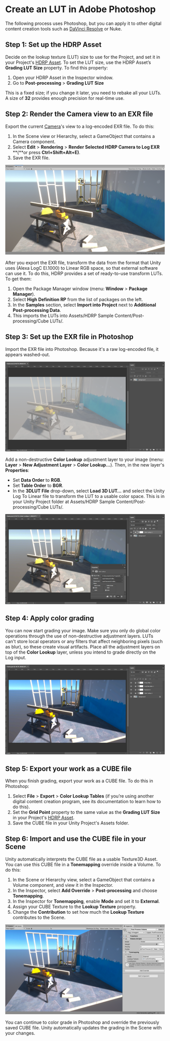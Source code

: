 # Create an LUT in Adobe Photoshop

The following process uses Photoshop, but you can apply it to other digital content creation tools such as [DaVinci Resolve](LUT-Authoring-Resolve.md) or Nuke.

## Step 1: Set up the HDRP Asset

Decide on the lookup texture (LUT) size to use for the Project, and set it in your Project's [HDRP Asset](HDRP-Asset.md). To set the LUT size, use the HDRP Asset’s **Grading LUT Size** property. To find this property:

1. Open your HDRP Asset in the Inspector window.
2. Go to **Post-processing** > **Grading LUT Size**

This is a fixed size; if you change it later, you need to rebake all your LUTs. A size of **32** provides enough precision for real-time use.

## Step 2: Render the Camera view to an EXR file

Export the current [Camera](hdrp-camera-component-reference.md)'s view to a log-encoded EXR file. To do this:

1. In the Scene view or Hierarchy, select a GameObject that contains a Camera component.
2. Select **Edit** > **Rendering** > **Render Selected HDRP Camera to Log EXR** **(**or press **Ctrl+Shift+Alt+E)**.
3. Save the EXR file.

![Camera view before applying LUT effect.](Images/LUTAuthoringPhototshop1.png)

After you export the EXR file, transform the data from the format that Unity uses (Alexa LogC El.1000) to Linear RGB space, so that external software can use it. To do this, HDRP provides a set of ready-to-use transform LUTs. To get them:

1. Open the Package Manager window (menu: **Window** > **Package Manager**).
2. Select **High Definition RP** from the list of packages on the left.
3. In the **Samples** section, select **Import into Project** next to **Additional Post-processing Data**.
4. This imports the LUTs into Assets/HDRP Sample Content/Post-processing/Cube LUTs/.

## Step 3: Set up the EXR file in Photoshop

Import the EXR file into Photoshop. Because it's a raw log-encoded file, it appears washed-out.

![EXR file imported in Photoshop.](Images/LUTAuthoringPhototshop2.png)

Add a non-destructive **Color Lookup** adjustment layer to your image (menu: **Layer** > **New Adjustment Layer** > **Color Lookup…**). Then, in the new layer's **Properties**:

- Set **Data Order** to **RGB**.
- Set **Table Order** to **BGR**.
- In the **3DLUT File** drop-down, select **Load 3D LUT…** and select the Unity Log To Linear file to transform the LUT to a usable color space. This is in your Unity Project folder at Assets/HDRP Sample Content/Post-processing/Cube LUTs/.

![Example image with the LUT file from Unity applied to it.](Images/LUTAuthoringPhototshop3.png)

## Step 4: Apply color grading

You can now start grading your image. Make sure you only do global color operations through the use of non-destructive adjustment layers. LUTs can't store local operators or any filters that affect neighboring pixels (such as blur), so these create visual artifacts. Place all the adjustment layers on top of the **Color Lookup** layer, unless you intend to grade directly on the Log input.

![Example image with color grading applied in Photoshop.](Images/LUTAuthoringPhototshop4.png)

## Step 5: Export your work as a CUBE file

When you finish grading, export your work as a CUBE file. To do this in Photoshop:

1. Select **File** > **Export** > **Color Lookup Tables** (if you’re using another digital content creation program, see its documentation to learn how to do this).
2. Set the **Grid Point** property to the same value as the **Grading LUT Size** in your Project's [HDRP Asset](HDRP-Asset.md).
3. Save the CUBE file in your Unity Project's Assets folder.

## Step 6: Import and use the CUBE file in your Scene

Unity automatically interprets the CUBE file as a usable Texture3D Asset. You can use this CUBE file in a **Tonemapping** override inside a Volume. To do this:

1. In the Scene or Hierarchy view, select a GameObject that contains a Volume component, and view it in the Inspector.
2. In the Inspector, select **Add Override** > **Post-processing** and choose **Tonemapping**.
3. In the Inspector for **Tonemapping**, enable **Mode** and set it to **External**.
4. Assign your CUBE Texture to the **Lookup Texture** property.
5. Change the **Contribution** to set how much the **Lookup Texture** contributes to the Scene.

![Unity scene with the Tonemapping effect that uses a lookup texture created in Photoshop.](Images/LUTAuthoringPhototshop5.png)

You can continue to color grade in Photoshop and override the previously saved CUBE file. Unity automatically updates the grading in the Scene with your changes.
